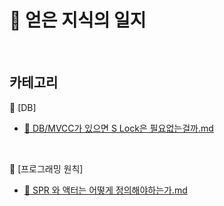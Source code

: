 # 📕 얻은 지식의 일지

</br>

## 카테고리

💾 [DB]

- [💾 DB/MVCC가 있으면 S Lock은 필요없는걸까.md](https://github.com/leeMK09/MemoMemo/blob/9b896cde90fbce3522e7a4522a6e45a99609e2f2/%F0%9F%92%BE%20DB/MVCC%EA%B0%80%20%EC%9E%88%EC%9C%BC%EB%A9%B4%20S%20Lock%EC%9D%80%20%ED%95%84%EC%9A%94%EC%97%86%EB%8A%94%EA%B1%B8%EA%B9%8C.md)

</br>

🧠 [프로그래밍 원칙]

- [🧠 SPR 와 액터는 어떻게 정의해야하는가.md](https://github.com/leeMK09/MemoMemo/blob/main/%F0%9F%A7%A0%20%ED%94%84%EB%A1%9C%EA%B7%B8%EB%9E%98%EB%B0%8D_%EC%9B%90%EC%B9%99/SRP_%EC%99%80_%EC%95%A1%ED%84%B0%EB%8A%94_%EC%96%B4%EB%96%BB%EA%B2%8C_%EC%A0%95%EC%9D%98%ED%95%B4%EC%95%BC%ED%95%98%EB%8A%94%EA%B0%80.md)
